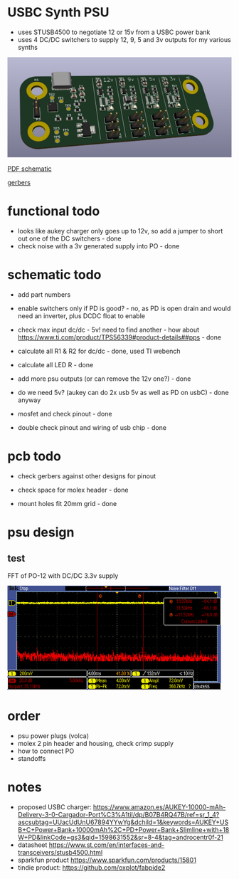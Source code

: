 # USBC Synth PSU

* uses STUSB4500 to negotiate 12 or 15v from a USBC power bank
* uses 4 DC/DC switchers to supply 12, 9, 5 and 3v outputs for my various synths

![board](board.png)

[PDF schematic](schematic.pdf)

[gerbers](synth-psu-2020-09-01-fab.zip)

# functional todo

* looks like aukey charger only goes up to 12v, so add a jumper to short out one of the DC switchers - done
* check noise with a 3v generated supply into PO - done

# schematic todo

* add part numbers

* enable switchers only if PD is good? - no, as PD is open drain and would need an inverter, plus DCDC float to enable
* check max input dc/dc - 5v! need to find another - how about https://www.ti.com/product/TPS56339#product-details##pps - done
* calculate all R1 & R2 for dc/dc - done, used TI webench
* calculate all LED R  - done
* add more psu outputs (or can remove the 12v one?) - done
* do we need 5v? (aukey can do 2x usb 5v as well as PD on usbC) - done anyway
* mosfet and check pinout - done
* double check pinout and wiring of usb chip - done

# pcb todo

* check gerbers against other designs for pinout

* check space for molex header - done
* mount holes fit 20mm grid - done

# psu design

## test

FFT of PO-12 with DC/DC 3.3v supply 

![fft audio noise](docs/dcdc-po-out.png)

# order

* psu power plugs (volca)
* molex 2 pin header and housing, check crimp supply
* how to connect PO
* standoffs

# notes

* proposed USBC charger: https://www.amazon.es/AUKEY-10000-mAh-Delivery-3-0-Cargador-Port%C3%A1til/dp/B07B4RQ47B/ref=sr_1_4?ascsubtag=UUacUdUnU67894YYwYg&dchild=1&keywords=AUKEY+USB+C+Power+Bank+10000mAh%2C+PD+Power+Bank+Slimline+with+18W+PD&linkCode=gs3&qid=1598631552&sr=8-4&tag=androcentr0f-21
* datasheet https://www.st.com/en/interfaces-and-transceivers/stusb4500.html
* sparkfun product https://www.sparkfun.com/products/15801
* tindie product: https://github.com/oxplot/fabpide2
